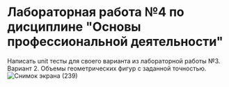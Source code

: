 # Лабораторная работа №4 по дисциплине "Основы профессиональной деятельности"
Написать unit тесты для своего варианта из лабораторной работы №3. Вариант 2. Объемы геометрических фигур с заданной точностью.
![Снимок экрана (239)](https://github.com/nastimr/Opd_4/assets/125030804/d1a73ccc-1aab-43c7-b01e-7572a65630e2)
